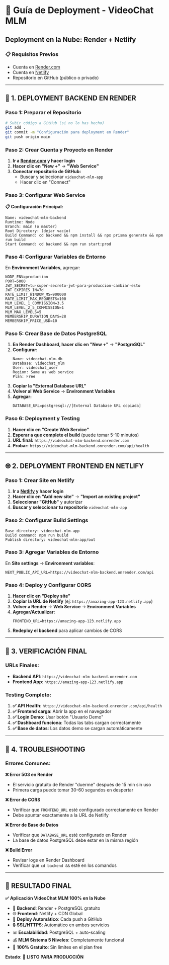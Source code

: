 # 🚀 Guía de Deployment - VideoChat MLM

## Deployment en la Nube: Render + Netlify

### 📋 Requisitos Previos
- Cuenta en [Render.com](https://render.com)
- Cuenta en [Netlify](https://netlify.com)
- Repositorio en GitHub (público o privado)

---

## 🎨 1. DEPLOYMENT BACKEND EN RENDER

### Paso 1: Preparar el Repositorio
```bash
# Subir código a GitHub (si no lo has hecho)
git add .
git commit -m "Configuración para deployment en Render"
git push origin main
```

### Paso 2: Crear Cuenta y Proyecto en Render

1. **Ir a [Render.com](https://render.com) y hacer login**
2. **Hacer clic en "New +"** → **"Web Service"**
3. **Conectar repositorio de GitHub:**
   - Buscar y seleccionar `videochat-mlm-app`
   - Hacer clic en "Connect"

### Paso 3: Configurar Web Service

**📋 Configuración Principal:**
```
Name: videochat-mlm-backend
Runtime: Node
Branch: main (o master)
Root Directory: (dejar vacío)
Build Command: cd backend && npm install && npx prisma generate && npm run build
Start Command: cd backend && npm run start:prod
```

### Paso 4: Configurar Variables de Entorno

En **Environment Variables**, agregar:

```env
NODE_ENV=production
PORT=5000
JWT_SECRET=tu-super-secreto-jwt-para-produccion-cambiar-esto
JWT_EXPIRES_IN=7d
RATE_LIMIT_WINDOW_MS=900000
RATE_LIMIT_MAX_REQUESTS=100
MLM_LEVEL_1_COMMISSION=3.5
MLM_LEVEL_2_5_COMMISSION=1
MLM_MAX_LEVELS=5
MEMBERSHIP_DURATION_DAYS=28
MEMBERSHIP_PRICE_USD=10
```

### Paso 5: Crear Base de Datos PostgreSQL

1. **En Render Dashboard, hacer clic en "New +"** → **"PostgreSQL"**
2. **Configurar:**
   ```
   Name: videochat-mlm-db
   Database: videochat_mlm
   User: videochat_user
   Region: Same as web service
   Plan: Free
   ```
3. **Copiar la "External Database URL"**
4. **Volver al Web Service** → **Environment Variables**
5. **Agregar:**
   ```env
   DATABASE_URL=postgresql://[External Database URL copiada]
   ```

### Paso 6: Deployment y Testing

1. **Hacer clic en "Create Web Service"**
2. **Esperar a que complete el build** (puede tomar 5-10 minutos)
3. **URL final:** `https://videochat-mlm-backend.onrender.com`
4. **Probar:** `https://videochat-mlm-backend.onrender.com/api/health`

---

## 🌐 2. DEPLOYMENT FRONTEND EN NETLIFY

### Paso 1: Crear Site en Netlify

1. **Ir a [Netlify](https://netlify.com) y hacer login**
2. **Hacer clic en "Add new site"** → **"Import an existing project"**
3. **Seleccionar "GitHub"** y autorizar
4. **Buscar y seleccionar tu repositorio** `videochat-mlm-app`

### Paso 2: Configurar Build Settings

```
Base directory: videochat-mlm-app
Build command: npm run build
Publish directory: videochat-mlm-app/out
```

### Paso 3: Agregar Variables de Entorno

En **Site settings** → **Environment variables**:

```env
NEXT_PUBLIC_API_URL=https://videochat-mlm-backend.onrender.com/api
```

### Paso 4: Deploy y Configurar CORS

1. **Hacer clic en "Deploy site"**
2. **Copiar la URL de Netlify** (ej: `https://amazing-app-123.netlify.app`)
3. **Volver a Render** → **Web Service** → **Environment Variables**
4. **Agregar/Actualizar:**
   ```env
   FRONTEND_URL=https://amazing-app-123.netlify.app
   ```
5. **Redeploy el backend** para aplicar cambios de CORS

---

## 🧪 3. VERIFICACIÓN FINAL

### URLs Finales:
- **Backend API**: `https://videochat-mlm-backend.onrender.com`
- **Frontend App**: `https://amazing-app-123.netlify.app`

### Testing Completo:
1. **✅ API Health**: `https://videochat-mlm-backend.onrender.com/api/health`
2. **✅ Frontend carga**: Abrir la app en el navegador
3. **✅ Login Demo**: Usar botón "Usuario Demo"
4. **✅ Dashboard funciona**: Todas las tabs cargan correctamente
5. **✅ Base de datos**: Los datos demo se cargan automáticamente

---

## 🔧 4. TROUBLESHOOTING

### Errores Comunes:

**❌ Error 503 en Render**
- El servicio gratuito de Render "duerme" después de 15 min sin uso
- Primera carga puede tomar 30-60 segundos en despertar

**❌ Error de CORS**
- Verificar que `FRONTEND_URL` esté configurado correctamente en Render
- Debe apuntar exactamente a la URL de Netlify

**❌ Error de Base de Datos**
- Verificar que `DATABASE_URL` esté configurado en Render
- La base de datos PostgreSQL debe estar en la misma región

**❌ Build Error**
- Revisar logs en Render Dashboard
- Verificar que `cd backend &&` esté en los comandos

---

## 🎉 RESULTADO FINAL

**✅ Aplicación VideoChat MLM 100% en la Nube**

- 🎨 **Backend**: Render + PostgreSQL gratuito
- 🌐 **Frontend**: Netlify + CDN Global
- 🔄 **Deploy Automático**: Cada push a GitHub
- 🔒 **SSL/HTTPS**: Automático en ambos servicios
- 📊 **Escalabilidad**: PostgreSQL + auto-scaling
- 💰 **MLM Sistema 5 Niveles**: Completamente funcional
- 💸 **100% Gratuito**: Sin límites en el plan free

**Estado**: 🚀 **LISTO PARA PRODUCCIÓN**

